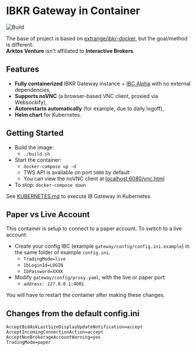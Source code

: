 # IBKR Gateway in Container

![Build](https://github.com/arktos-venture/docker-ibkr-gateway/actions/workflows/container.yml/badge.svg?branch=master)

The base of project is based on [extrange/ibkr-docker](https://github.com/extrange/ibkr-docker), but the goal/method is different.   
**Arktos Venture** isn't affiliated to **Interactive Brokers**.

## Features

- **Fully containerized** IBKR Gateway instance + [IBC Alpha](https://github.com/IbcAlpha) with no external dependencies,
- **Supports noVNC** (a browser-based VNC client, proxied via Websockify),
- **Autorestarts automatically** (for example, due to daily logoff),
- **Helm chart** for Kubernetes.

## Getting Started

- Build the image:
  - `./build.sh`
- Start the container:
  - `docker-compose up -d`
  - TWS API is available on port `5000` by default
  - You can view the noVNC client at [localhost:6080/vnc.html](http://localhost:6080/vnc.html)
- To stop: `docker-compose down`

See [KUBERNETES.md](KUBERNETES.md) to execute IB Gateway in Kubernetes.

## Paper vs Live Account

This container is setup to connect to a paper account. To switch to a live account:

- Create your config IBC (example `gateway/config/config.ini.example`) in the same folder of example `config.ini`.
  - `TradingMode=live`
  - `IbLoginId=LOGIN`
  - `IbPassword=XXXX`
- Modify `gateway/config/proxy.yaml`, with the live or paper port:
  - `address: 127.0.0.1:4001`

You will have to restart the container after making these changes.

## Changes from the default config.ini

```config
AcceptBidAskLastSizeDisplayUpdateNotification=accept
AcceptIncomingConnectionAction=accept
AcceptNonBrokerageAccountWarning=yes
TradingMode=paper
```
